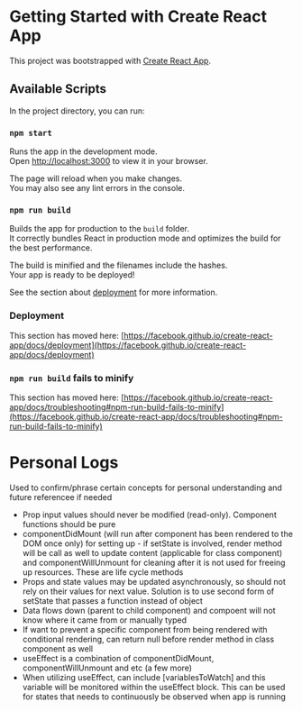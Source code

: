 # Getting Started with Create React App

This project was bootstrapped with [Create React App](https://github.com/facebook/create-react-app).

## Available Scripts

In the project directory, you can run:

### `npm start`

Runs the app in the development mode.\
Open [http://localhost:3000](http://localhost:3000) to view it in your browser.

The page will reload when you make changes.\
You may also see any lint errors in the console.

### `npm run build`

Builds the app for production to the `build` folder.\
It correctly bundles React in production mode and optimizes the build for the best performance.

The build is minified and the filenames include the hashes.\
Your app is ready to be deployed!

See the section about [deployment](https://facebook.github.io/create-react-app/docs/deployment) for more information.

### Deployment

This section has moved here: [https://facebook.github.io/create-react-app/docs/deployment](https://facebook.github.io/create-react-app/docs/deployment)

### `npm run build` fails to minify

This section has moved here: [https://facebook.github.io/create-react-app/docs/troubleshooting#npm-run-build-fails-to-minify](https://facebook.github.io/create-react-app/docs/troubleshooting#npm-run-build-fails-to-minify)

# Personal Logs
Used to confirm/phrase certain concepts for personal understanding and future referencee if needed
- Prop input values should never be modified (read-only). Component functions should be pure
- componentDidMount (will run after component has been rendered to the DOM once only) for setting up - if setState is involved, render method will be call as well to update content (applicable for class component) and componentWillUnmount for cleaning after it is not used for freeing up resources. These are life cycle methods
- Props and state values may be updated asynchronously, so should not rely on their values for next value. Solution is to use second form of setState that passes a function instead of object
- Data flows down (parent to child component) and compoent will not know where it came from or manually typed
- If want to prevent a specific component from being rendered with conditional rendering, can return null before render method in class component as well
- useEffect is a combination of componentDidMount, componentWillUnmount and etc (a few more)
- When utilizing useEffect, can include [variablesToWatch] and this variable will be monitored within the useEffect block. This can be used for states that needs to continuously be observed when app is running
